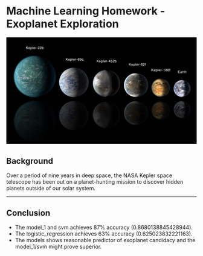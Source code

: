 # Machine Learning Homework - Exoplanet Exploration

![exoplanets.jpg](Images/exoplanets.jpg)


## Background

Over a period of nine years in deep space, the NASA Kepler space telescope has been out on a planet-hunting mission to discover hidden planets outside of our solar system.


- - -

## Conclusion


* The model_1 and svm achieves 87% accuracy (0.8680138845428944).
* The logistic_regression achieves 63% accuracy (0.625023832221163).
* The models shows reasonable predictor of exoplanet candidacy and the model_1/svm might prove superior.


